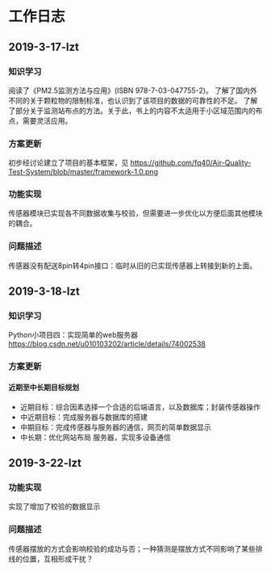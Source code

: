 # 工作日志

## 2019-3-17-lzt

### 知识学习
  阅读了《PM2.5监测方法与应用》(ISBN 978-7-03-047755-2)。
  了解了国内外不同的关于颗粒物的限制标准，也认识到了该项目的数据的可靠性的不足。
  了解了部分关于监测站布点的方法。关于此，书上的内容不太适用于小区域范围内的布点，需要灵活应用。
### 方案更新
  初步经讨论建立了项目的基本框架，见 https://github.com/fq40/Air-Quality-Test-System/blob/master/framework-1.0.png
### 功能实现
  传感器模块已实现各不同数据收集与校验，但需要进一步优化以方便后面其他模块的耦合。
### 问题描述
  传感器没有配送8pin转4pin接口：临时从旧的已实现传感器上转接到新的上面。

## 2019-3-18-lzt

### 知识学习
  Python小项目四：实现简单的web服务器 https://blog.csdn.net/u010103202/article/details/74002538
### 方案更新
#### 近期至中长期目标规划
 - 近期目标：综合因素选择一个合适的后端语言，以及数据库；封装传感器操作
 - 中近期目标：完成服务器与数据库的搭建
 - 中期目标：完成传感器与服务器的通信，网页的简单数据显示
 - 中长期：优化网站布局 服务器，实现多设备通信

## 2019-3-22-lzt
### 功能实现
  实现了增加了校验的数据显示
### 问题描述
  传感器摆放的方式会影响校验的成功与否；一种猜测是摆放方式不同影响了某些排线的位置，互相形成干扰？
